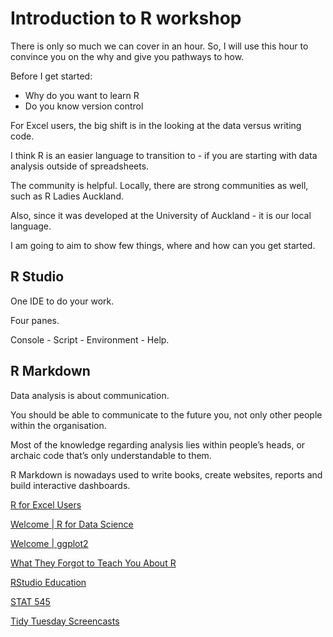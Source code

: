 # Introduction to R workshop

There is only so much we can cover in an hour. So, I will use this hour to convince you on the why and give you pathways to how.

Before I get started:
- Why do you want to learn R
- Do you know version control

For Excel users, the big shift is in the looking at the data versus writing code.

I think R is an easier language to transition to - if you are starting with data analysis outside of spreadsheets.

The community is helpful. Locally, there are strong communities as well, such as R Ladies Auckland.

Also, since it was developed at the University of Auckland - it is our local language.

I am going to aim to show few things, where and how can you get started.


## R Studio
One IDE to do your work.

Four panes.

Console - Script - Environment - Help.

## R Markdown
Data analysis is about communication.

You should be able to communicate to the future you, not only other people within the organisation.

Most of the knowledge regarding analysis lies within people’s heads, or archaic code that’s only understandable to them.

R Markdown is nowadays used to write books, create websites, reports and build interactive dashboards.

[R for Excel Users](https://rstudio-conf-2020.github.io/r-for-excel/)

[Welcome | R for Data Science](https://r4ds.had.co.nz/)

[Welcome | ggplot2](https://ggplot2-book.org/)

[What They Forgot to Teach You About R](https://rstats.wtf/)

[RStudio Education](https://education.rstudio.com/learn/)

[STAT 545](https://stat545.com/)

[Tidy Tuesday Screencasts](https://www.youtube.com/results?search_query=%23tidytuesday)

